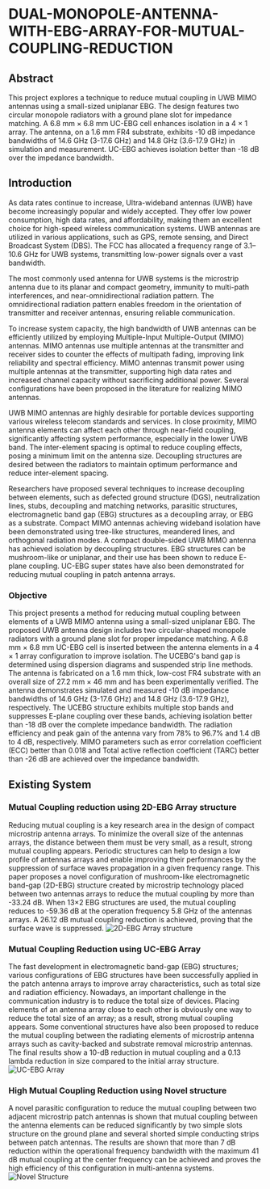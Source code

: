 # DUAL-MONOPOLE-ANTENNA-WITH-EBG-ARRAY-FOR-MUTUAL-COUPLING-REDUCTION
## Abstract
This project explores a technique to reduce mutual coupling in UWB MIMO antennas using a small-sized uniplanar EBG. The design features two circular monopole radiators with a ground plane slot for impedance matching. A 6.8 mm × 6.8 mm UC-EBG cell enhances isolation in a 4 × 1 array. The antenna, on a 1.6 mm FR4 substrate, exhibits -10 dB impedance bandwidths of 14.6 GHz (3-17.6 GHz) and 14.8 GHz (3.6-17.9 GHz) in simulation and measurement. UC-EBG achieves isolation better than -18 dB over the impedance bandwidth.
## Introduction
As data rates continue to increase, Ultra-wideband antennas (UWB) have become increasingly popular and widely accepted. They offer low power consumption, high data rates, and affordability, making them an excellent choice for high-speed wireless communication systems. UWB antennas are utilized in various applications, such as GPS, remote sensing, and Direct Broadcast System (DBS). The FCC has allocated a frequency range of 3.1–10.6 GHz for UWB systems, transmitting low-power signals over a vast bandwidth.

The most commonly used antenna for UWB systems is the microstrip antenna due to its planar and compact geometry, immunity to multi-path interferences, and near-omnidirectional radiation pattern. The omnidirectional radiation pattern enables freedom in the orientation of transmitter and receiver antennas, ensuring reliable communication.

To increase system capacity, the high bandwidth of UWB antennas can be efficiently utilized by employing Multiple-Input Multiple-Output (MIMO) antennas. MIMO antennas use multiple antennas at the transmitter and receiver sides to counter the effects of multipath fading, improving link reliability and spectral efficiency. MIMO antennas transmit power using multiple antennas at the transmitter, supporting high data rates and increased channel capacity without sacrificing additional power. Several configurations have been proposed in the literature for realizing MIMO antennas.

UWB MIMO antennas are highly desirable for portable devices supporting various wireless telecom standards and services. In close proximity, MIMO antenna elements can affect each other through near-field coupling, significantly affecting system performance, especially in the lower UWB band. The inter-element spacing is optimal to reduce coupling effects, posing a minimum limit on the antenna size. Decoupling structures are desired between the radiators to maintain optimum performance and reduce inter-element spacing.

Researchers have proposed several techniques to increase decoupling between elements, such as defected ground structure (DGS), neutralization lines, stubs, decoupling and matching networks, parasitic structures, electromagnetic band gap (EBG) structures as a decoupling array, or EBG as a substrate. Compact MIMO antennas achieving wideband isolation have been demonstrated using tree-like structures, meandered lines, and orthogonal radiation modes. A compact double-sided UWB MIMO antenna has achieved isolation by decoupling structures. EBG structures can be mushroom-like or uniplanar, and their use has been shown to reduce E-plane coupling. UC-EBG super states have also been demonstrated for reducing mutual coupling in patch antenna arrays.

### Objective
This project presents a method for reducing mutual coupling between elements of a UWB MIMO antenna using a small-sized uniplanar EBG. The proposed UWB antenna design includes two circular-shaped monopole radiators with a ground plane slot for proper impedance matching. A 6.8 mm × 6.8 mm UC-EBG cell is inserted between the antenna elements in a 4 × 1 array configuration to improve isolation. The UCEBG's band gap is determined using dispersion diagrams and suspended strip line methods. The antenna is fabricated on a 1.6 mm thick, low-cost FR4 substrate with an overall size of 27.2 mm × 46 mm and has been experimentally verified. The antenna demonstrates simulated and measured -10 dB impedance bandwidths of 14.6 GHz (3-17.6 GHz) and 14.8 GHz (3.6-17.9 GHz), respectively. The UCEBG structure exhibits multiple stop bands and suppresses E-plane coupling over these bands, achieving isolation better than -18 dB over the complete impedance bandwidth. The radiation efficiency and peak gain of the antenna vary from 78% to 96.7% and 1.4 dB to 4 dB, respectively. MIMO parameters such as error correlation coefficient (ECC) better than 0.018 and Total active reflection coefficient (TARC) better than -26 dB are achieved over the impedance bandwidth.

## Existing System

### Mutual Coupling reduction using 2D-EBG Array structure
Reducing mutual coupling is a key research area in the design of compact microstrip antenna arrays. To minimize the overall size of the antennas arrays, the distance between them must be very small, as a result, strong mutual coupling appears. Periodic structures can help to design a low profile of antennas arrays and enable improving their performances by the suppression of surface waves propagation in a given frequency range. This paper proposes a novel configuration of mushroom-like electromagnetic band-gap (2D-EBG) structure created by microstrip technology placed between two antennas arrays to reduce the mutual coupling by more than -33.24 dB. When 13×2 EBG structures are used, the mutual coupling reduces to -59.36 dB at the operation frequency 5.8 GHz of the antennas arrays. A 26.12 dB mutual coupling reduction is achieved, proving that the surface wave is suppressed.
![2D-EBG Array structure](images/2D-EBG-Array-Structure.png)

### Mutual Coupling Reduction using UC-EBG Array
The fast development in electromagnetic band-gap (EBG) structures; various configurations of EBG structures have been successfully applied in the patch antenna arrays to improve array characteristics, such as total size and radiation efficiency. Nowadays, an important challenge in the communication industry is to reduce the total size of devices. Placing elements of an antenna array close to each other is obviously one way to reduce the total size of an array; as a result, strong mutual coupling appears. Some conventional structures have also been proposed to reduce the mutual coupling between the radiating elements of microstrip antenna arrays such as cavity-backed and substrate removal microstrip antennas. The final results show a 10-dB reduction in mutual coupling and a 0.13 lambda reduction in size compared to the initial array structure.
![UC-EBG Array](images/UC-EBG-Array.png)

### High Mutual Coupling Reduction using Novel structure
A novel parasitic configuration to reduce the mutual coupling between two adjacent microstrip patch antennas is shown that mutual coupling between the antenna elements can be reduced significantly by two simple slots structure on the ground plane and several shorted simple conducting strips between patch antennas. The results are shown that more than 7 dB reduction within the operational frequency bandwidth with the maximum 41 dB mutual coupling at the center frequency can be achieved and proves the high efficiency of this configuration in multi-antenna systems.
![Novel Structure](images/Novel-Structure.png)
